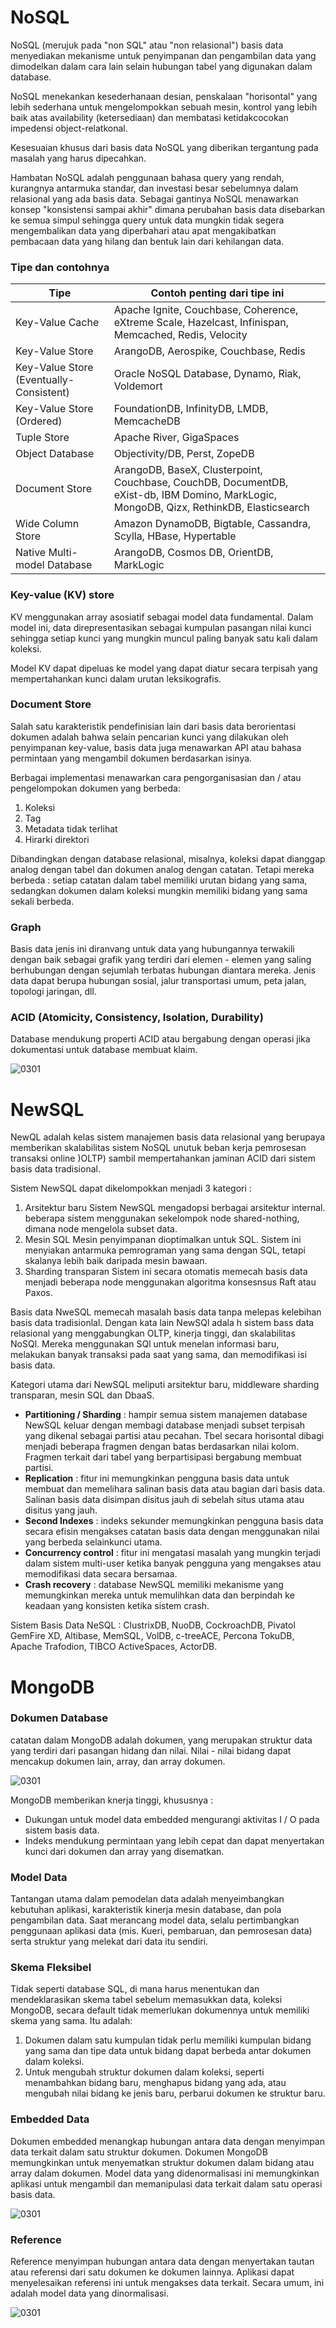 # NoSQL

NoSQL (merujuk pada "non SQL" atau "non relasional") basis data menyediakan mekanisme untuk penyimpanan dan pengambilan data yang dimodelkan dalam cara lain selain hubungan tabel yang digunakan dalam database.

NoSQL menekankan kesederhanaan desian, penskalaan "horisontal" yang lebih sederhana untuk mengelompokkan sebuah mesin, kontrol yang lebih baik atas availability (ketersediaan) dan membatasi ketidakcocokan impedensi object-relatkonal.

Kesesuaian khusus dari basis data NoSQL yang diberikan tergantung pada masalah yang harus dipecahkan.

Hambatan NoSQL adalah penggunaan bahasa query yang rendah, kurangnya antarmuka standar, dan investasi besar sebelumnya dalam relasional yang ada basis data. Sebagai gantinya NoSQL menawarkan konsep "konsistensi sampai akhir" dimana perubahan basis data disebarkan ke semua simpul sehingga query untuk data mungkin tidak segera mengembalikan data yang diperbahari atau apat mengakibatkan pembacaan data yang hilang dan bentuk lain dari kehilangan data.

### Tipe dan contohnya

Tipe | Contoh penting dari tipe ini
---- | ----------------------------
Key-Value Cache | Apache Ignite, Couchbase, Coherence, eXtreme Scale, Hazelcast, Infinispan, Memcached, Redis, Velocity
Key-Value Store | ArangoDB, Aerospike, Couchbase, Redis
Key-Value Store (Eventually-Consistent) | Oracle NoSQL Database, Dynamo, Riak, Voldemort
Key-Value Store (Ordered) | FoundationDB, InfinityDB, LMDB, MemcacheDB
Tuple Store | Apache River, GigaSpaces
Object Database | Objectivity/DB, Perst, ZopeDB
Document Store | ArangoDB, BaseX, Clusterpoint, Couchbase, CouchDB, DocumentDB, eXist-db, IBM Domino, MarkLogic, MongoDB, Qizx, RethinkDB, Elasticsearch
Wide Column Store | Amazon DynamoDB, Bigtable, Cassandra, Scylla, HBase, Hypertable
Native Multi-model Database | ArangoDB, Cosmos DB, OrientDB, MarkLogic

### Key-value (KV) store

KV menggunakan array asosiatif sebagai model data fundamental. Dalam model ini, data direpresentasikan sebagai kumpulan pasangan nilai kunci sehingga setiap kunci yang mungkin muncul paling banyak satu kali dalam koleksi.

Model KV dapat dipeluas ke model yang dapat diatur secara terpisah yang mempertahankan kunci dalam urutan leksikografis.

### Document Store

Salah satu karakteristik pendefinisian lain dari basis data berorientasi dokumen adalah bahwa selain pencarian kunci yang dilakukan oleh penyimpanan key-value, basis data juga menawarkan API atau bahasa permintaan yang mengambil dokumen berdasarkan isinya.

Berbagai implementasi menawarkan cara pengorganisasian dan / atau pengelompokan dokumen yang berbeda:
1. Koleksi
2. Tag
3. Metadata tidak terlihat
4. Hirarki direktori

Dibandingkan dengan database relasional, misalnya, koleksi dapat dianggap analog dengan tabel dan dokumen analog dengan catatan. Tetapi mereka berbeda : setiap catatan dalam tabel memiliki urutan bidang yang sama, sedangkan dokumen dalam koleksi mungkin memiliki bidang yang sama sekali berbeda.

### Graph

Basis data jenis ini diranvang untuk data yang hubungannya terwakili dengan baik sebagai grafik yang terdiri dari elemen - elemen yang saling berhubungan dengan sejumlah terbatas hubungan diantara mereka. Jenis data dapat berupa hubungan sosial, jalur transportasi umum, peta jalan, topologi jaringan, dll.

### ACID (Atomicity, Consistency, Isolation, Durability)

Database mendukung properti ACID atau bergabung dengan operasi jika dokumentasi untuk database membuat klaim.

![0301](https://github.com/MegaOktavian/rhymes/blob/master/gambar%20naive/03-01/latihan/Screenshot%20from%202020-03-15%2022-54-47.png)

# NewSQL

NewQL adalah kelas sistem manajemen basis data relasional yang berupaya memberikan skalabilitas sistem NoSQL unutuk beban kerja pemrosesan transaksi online )OLTP) sambil mempertahankan jaminan ACID dari sistem basis data tradisional.

Sistem NewSQL dapat dikelompokkan menjadi 3 kategori :
1. Arsitektur baru
   Sistem NewSQL mengadopsi berbagai arsitektur internal. beberapa sistem menggunakan sekelompok node shared-nothing, dimana node mengelola subset data.
2. Mesin SQL
   Mesin penyimpanan dioptimalkan untuk SQL. Sistem ini menyiakan antarmuka pemrograman yang sama dengan SQL, tetapi skalanya lebih baik daripada mesin bawaan.
3. Sharding transparan
   Sistem ini secara otomatis memecah basis data menjadi beberapa node menggunakan algoritma konsesnsus Raft atau Paxos.

Basis data NweSQL memecah masalah basis data tanpa melepas kelebihan basis data tradisionlal. Dengan kata lain NewSQl adala h sistem bass data relasional yang menggabungkan OLTP, kinerja tinggi, dan skalabilitas NoSQl. Mereka menggunakan SQl untuk menelan informasi baru, melakukan banyak transaksi pada saat yang sama, dan memodifikasi isi basis data.

Kategori utama dari NewSQL meliputi arsitektur baru, middleware sharding transparan, mesin SQL dan DbaaS.
- __Partitioning / Sharding__ : hampir semua sistem manajemen database NewSQL keluar dengan membagi database menjadi subset terpisah yang dikenal sebagai partisi atau pecahan. Tbel secara horisontal dibagi menjadi beberapa fragmen dengan batas berdasarkan nilai kolom. Fragmen terkait dari tabel yang berpartisipasi bergabung membuat partisi.  
- __Replication__ : fitur ini memungkinkan pengguna basis data untuk membuat dan memelihara salinan basis data atau bagian dari basis data. Salinan basis data disimpan disitus jauh di sebelah situs utama atau disitus yang jauh. 
- __Second Indexes__ : indeks sekunder memungkinkan pengguna basis data secara efisin mengakses catatan basis data dengan menggunakan nilai yang berbeda selainkunci utama.
- __Concurrency control__ : fitur ini mengatasi masalah yang mungkin terjadi dalam sistem multi-user ketika banyak pengguna yang mengakses atau memodifikasi data secara bersamaa.
- __Crash recovery__ : database NewSQL memiliki mekanisme yang memungkinkan mereka untuk memulihkan data dan berpindah ke keadaan yang konsisten ketika sistem crash.

Sistem Basis Data NeSQL : ClustrixDB, NuoDB, CockroachDB, Pivatol GemFire XD, Altibase, MemSQL, VolDB, c-treeACE, Percona TokuDB, Apache Trafodion, TIBCO ActiveSpaces, ActorDB.

# MongoDB

### Dokumen Database

catatan dalam MongoDB adalah dokumen, yang merupakan struktur data yang terdiri dari pasangan hidang dan nilai. Nilai - nilai bidang dapat mencakup dokumen lain, array, dan array dokumen.

![0301](https://github.com/MegaOktavian/rhymes/blob/master/gambar%20naive/03-01/latihan/Screenshot%20from%202020-03-15%2022-54-48.png)

MongoDB memberikan knerja tinggi, khususnya :
- Dukungan untuk model data embedded mengurangi aktivitas I / O pada sistem basis data.
- Indeks mendukung permintaan yang lebih cepat dan dapat menyertakan kunci dari dokumen dan array yang disematkan.

### Model Data

Tantangan utama dalam pemodelan data adalah menyeimbangkan kebutuhan aplikasi, karakteristik kinerja mesin database, dan pola pengambilan data. Saat merancang model data, selalu pertimbangkan penggunaan aplikasi data (mis. Kueri, pembaruan, dan pemrosesan data) serta struktur yang melekat dari data itu sendiri.

### Skema Fleksibel

Tidak seperti database SQL, di mana harus menentukan dan mendeklarasikan skema tabel sebelum memasukkan data, koleksi MongoDB, secara default tidak memerlukan dokumennya untuk memiliki skema yang sama. Itu adalah:
1. Dokumen dalam satu kumpulan tidak perlu memiliki kumpulan bidang yang sama dan tipe data untuk bidang dapat berbeda antar dokumen dalam koleksi.
2. Untuk mengubah struktur dokumen dalam koleksi, seperti menambahkan bidang baru, menghapus bidang yang ada, atau mengubah nilai bidang ke jenis baru, perbarui dokumen ke struktur baru.

### Embedded Data

Dokumen embedded menangkap hubungan antara data dengan menyimpan data terkait dalam satu struktur dokumen. Dokumen MongoDB memungkinkan untuk menyematkan struktur dokumen dalam bidang atau array dalam dokumen. Model data yang didenormalisasi ini memungkinkan aplikasi untuk mengambil dan memanipulasi data terkait dalam satu operasi basis data.

![0301](https://github.com/MegaOktavian/rhymes/blob/master/gambar%20naive/03-01/latihan/Screenshot%20from%202020-03-16%2000-04-07.png)

### Reference

Reference menyimpan hubungan antara data dengan menyertakan tautan atau referensi dari satu dokumen ke dokumen lainnya. Aplikasi dapat menyelesaikan referensi ini untuk mengakses data terkait. Secara umum, ini adalah model data yang dinormalisasi.

![0301](https://github.com/MegaOktavian/rhymes/blob/master/gambar%20naive/03-01/latihan/Screenshot%20from%202020-03-16%2000-05-06.png)

